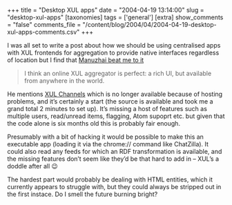 +++
title = "Desktop XUL apps"
date = "2004-04-19 13:14:00"
slug = "desktop-xul-apps"
[taxonomies]
tags = ['general']
[extra]
show_comments = "false"
comments_file = "/content/blog/2004/04/2004-04-19-desktop-xul-apps-comments.csv"
+++

I was all set to write a post about how we should be using centralised apps with XUL frontends for aggregation to provide native interfaces regardless of location but I find that [Manuzhai beat me to it](http://www.manuzhai.nl/weblog/comments/location-independent-services/)

> I think an online XUL aggregator is perfect: a rich UI, but available from anywhere in the world.

He mentions [XUL Channels](http://fuckhedz.com/xulchannels/) which is no longer available because of hosting problems, and it’s certainly a start (the source is available and took me a grand total 2 minutes to set up). It’s missing a host of features such as multiple users, read/unread items, flagging, Atom supoprt etc. but given that the code alone is six months old this is probably fair enough.

Presumably with a bit of hacking it would be possible to make this an executable app (loading it via the chrome:// command like ChatZilla). It could also read any feeds for which an RDF transformation is available, and the missing features don’t seem like they’d be that hard to add in – XUL’s a doddle after all 😉

The hardest part would probably be dealing with HTML entities, which it currently appears to struggle with, but they could always be stripped out in the first instace. Do I smell the future burning bright?
